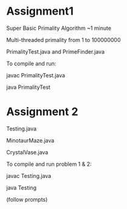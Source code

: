 # Assignment1
Super Basic Primality Algorithm ~1 minute

Multi-threaded primality from 1 to 100000000

PrimalityTest.java and PrimeFinder.java

To compile and run:

javac PrimalityTest.java

java PrimalityTest

# Assignment 2
Testing.java

MinotaurMaze.java

CrystalVase.java

To compile and run problem 1 & 2:

javac Testing.java

java Testing

(follow prompts)